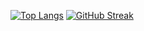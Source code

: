<!--![Anurag's GitHub stats](https://github-readme-stats.vercel.app/api?username=bertomaa&count_private=true&show_icons=true)-->
[![Top Langs](https://github-readme-stats.vercel.app/api/top-langs/?username=bertomaa&layout=compact)](https://github.com/anuraghazra/github-readme-stats)
[![GitHub Streak](https://streak-stats.demolab.com/?user=bertomaa)](https://git.io/streak-stats)

<!--
**bertomaa/bertomaa** is a ✨ _special_ ✨ repository because its `README.md` (this file) appears on your GitHub profile.

Here are some ideas to get you started:

- 🔭 I’m currently working on ...
- 🌱 I’m currently learning ...
- 👯 I’m looking to collaborate on ...
- 🤔 I’m looking for help with ...
- 💬 Ask me about ...
- 📫 How to reach me: ...
- 😄 Pronouns: ...
- ⚡ Fun fact: ...
-->
